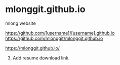 # mlonggit.github.io
 mlong website


https://github.com/[username]/[username].github.io
https://github.com/mlonggit/mlonggit.github.io

https://mlonggit.github.io/

3. Add resume download link.